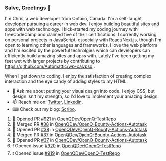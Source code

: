 ### Salve, Greetings 👋

I'm Chris, a web developer from Ontario, Canada. I'm a self-taught developer pursuing a career in web dev. I enjoy building beautiful sites and apps with web technology.
I kick-started my coding journey with freeCodeCamp and claimed five of their certifications.  I currently working on personal projects in JavaScript, especially with React/Next.js, though I'm open to learning other languages and frameworks. I love the web platform and I'm excited by the powerful technolgies which can developers can efficiently build amazing sites and apps with. Lately I've been getting my feet wet with larger projects by contributing to https://github.com/Automattic/wp-calypso .

When I get down to coding, I enjoy the satisfaction of creating complex interaction and the eye candy of adding styles to my HTML. 

- 💬 Ask me about putting your visual design into code. I enjoy CSS, but design isn't my strength, so I'd love to implement your amazing design.
- 📫 Reach me on: [Twitter](https://twitter.com/Christo28120856), [Linkedin](https://www.linkedin.com/in/christopher-stevers-07b9a5204/).
- ⌨ Check out my blog: [Scribo](https://christopherstevers.cf).
<!--
**Christopher-Stevers/Christopher-Stevers** is a ✨ _special_ ✨ repository because its `README.md` (this file) appears on your GitHub profile.

Here are some ideas to get you started:

- 🔭 I’m currently working on ...
- 🌱 I’m currently learning ...
- 👯 I’m looking to collaborate on ...
- 🤔 I’m looking for help with ...
- 😄 Pronouns: ...
- ⚡ Fun fact: ...
-->

<!--START_SECTION:activity-->
1. 💪 Opened PR [#921](https://github.com/OpenQDev/OpenQ-TestRepo/pull/921) in [OpenQDev/OpenQ-TestRepo](https://github.com/OpenQDev/OpenQ-TestRepo)
2. 🎉 Merged PR [#38](https://github.com/OpenQDev/OpenQ-Bounty-Actions-Autotask/pull/38) in [OpenQDev/OpenQ-Bounty-Actions-Autotask](https://github.com/OpenQDev/OpenQ-Bounty-Actions-Autotask)
3. 💪 Opened PR [#38](https://github.com/OpenQDev/OpenQ-Bounty-Actions-Autotask/pull/38) in [OpenQDev/OpenQ-Bounty-Actions-Autotask](https://github.com/OpenQDev/OpenQ-Bounty-Actions-Autotask)
4. 🎉 Merged PR [#37](https://github.com/OpenQDev/OpenQ-Bounty-Actions-Autotask/pull/37) in [OpenQDev/OpenQ-Bounty-Actions-Autotask](https://github.com/OpenQDev/OpenQ-Bounty-Actions-Autotask)
5. 💪 Opened PR [#37](https://github.com/OpenQDev/OpenQ-Bounty-Actions-Autotask/pull/37) in [OpenQDev/OpenQ-Bounty-Actions-Autotask](https://github.com/OpenQDev/OpenQ-Bounty-Actions-Autotask)
6. ❗️ Opened issue [#920](https://github.com/OpenQDev/OpenQ-TestRepo/issues/920) in [OpenQDev/OpenQ-TestRepo](https://github.com/OpenQDev/OpenQ-TestRepo)
7. ❗️ Opened issue [#919](https://github.com/OpenQDev/OpenQ-TestRepo/issues/919) in [OpenQDev/OpenQ-TestRepo](https://github.com/OpenQDev/OpenQ-TestRepo)
<!--END_SECTION:activity-->
